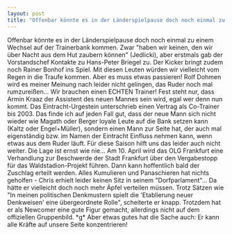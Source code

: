 ```yaml
---
layout: post
title: "Offenbar könnte es in der Länderspielpause doch noch einmal zu einem Wechsel auf der Trainerbank kommen."
---
```


Offenbar könnte es in der Länderspielpause doch noch einmal zu einem Wechsel auf der Trainerbank kommen. Zwar "haben wir keinen, den wir über Nacht aus dem Hut zaubern können" (Jedlicki), aber erstmals gab der Vorstandschef Kontakte zu Hans-Peter Briegel zu. Der Kicker bringt zudem noch Rainer Bonhof ins Spiel. Mit diesen Leuten würden wir vielleicht vom Regen in die Traufe kommen. Aber es muss etwas passieren! Rolf Dohmen wird es meiner Meinung nach leider nicht gelingen, das Ruder noch mal rumzureißen... Wir brauchen einen ECHTEN Trainer! Fest steht nur, dass Armin Kraaz der Assistent des neuen Mannes sein wird, egal wer denn nun kommt. Das Eintracht-Urgestein unterschrieb einen Vertrag als Co-Trainer bis 2003. Das finde ich auf jeden Fall gut, dass der neue Mann sich nicht wieder wie Magath oder Berger loyale Leute auf die Bank setzen kann (Kaltz oder Engel+Müller), sondern einen Mann zur Seite hat, der auch mal eigenständig bzw. im Namen der Eintracht Einfluss nehmen kann, wenn etwas aus dem Ruder läuft. Für diese Saison hilft uns das leider auch nicht weiter. Die Lage ist ernst wie nie... Am 10. April wird das OLG Frankfurt eine Verhandlung zur Beschwerde der Stadt Frankfurt über den Vergabestopp für das Waldstadion-Projekt führen. Dann kann hoffentlich bald der Zuschlag erteilt werden. Alles Kumulieren und Panaschieren hat nichts geholfen - Chris erhielt leider keinen Sitz in seinem "Dorfparlament"... Da hätte er vielleicht doch noch mehr Äpfel verteilen müssen. Trotz Sätzen wie "In meinen politischen Denkmustern spielt die 'Etablierung neuer Denkweisen' eine übergeordnete Rolle", scheiterte er knapp. Trotzdem hat er als Newcomer eine gute Figur gemacht, allerdings nicht auf dem offiziellen Gruppenbild. \*g\* Aber etwas gutes hat die Sache auch: Er kann alle Kräfte auf unsere Seite konzentrieren!
